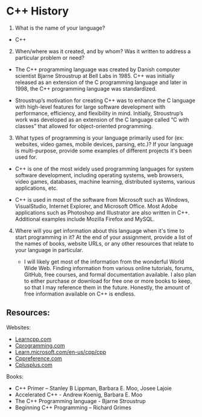 # C++ History

1.	What is the name of your language?
   
   - C++
  	
2.	When/where was it created, and by whom? Was it written to address a particular problem or need?
   
   -	The C++ programming language was created by Danish computer scientist Bjarne Stroustrup at Bell Labs in 1985. C++ was initially released as an extension of the C programming language and later in 1998, the C++ programming language was standardized.
  	
   -	Stroustrup’s motivation for creating C++ was to enhance the C language with high-level features for large software development with performance, efficiency, and flexibility in mind. Initially, Stroustrup’s work was developed as an extension of the C language called “C with classes” that allowed for object-oriented programming.
  	
3.  What types of programming is your language primarily used for (ex: websites, video games, mobile devices, parsing, etc.)? If your language is multi-purpose, provide some examples of different projects it's been used for.
   
   -	C++ is one of the most widely used programming languages for system software development, including operating systems, web browsers, video games, databases, machine learning, distributed systems, various applications, etc.
    
   -	C++ is used in most of the software from Microsoft such as Windows, VisualStudio, Internet Explorer, and Microsoft Office. Most Adobe applications such as Photoshop and Illustrator are also written in C++. Additional examples include Mozilla Firefox and MySQL. 
    
4.	Where will you get information about this language when it's time to start programming in it? At the end of your assignment, provide a list of the names of books, website URLs, or any other resources that relate to your language in particular.
   
    -    I will likely get most of the information from the wonderful World Wide Web. Finding information from various online tutorials, forums, GitHub, free courses, and formal documentation available. I also plan to either purchase or download for free one or more books to keep, so that I may reference them in the future. Honestly, the amount of free information available on C++ is endless.
  	
## Resources:

Websites:

- [Learncpp.com](https://www.learncpp.com/)
- [Cprogramming.com](https://www.cprogramming.com/)
- [Learn.microsoft.com/en-us/cpp/cpp](https://learn.microsoft.com/en-us/cpp/cpp/?view=msvc-170)
- [Cppreference.com](https://en.cppreference.com/w/)
- [Cplusplus.com](https://cplusplus.com/)

Books:

- C++ Primer – Stanley B Lippman, Barbara E. Moo, Josee Lajoie
- Accelerated C++ - Andrew Koenig, Barbara E. Moo
- The C++ Programming language - Bjarne Stroustrup
- Beginning C++ Programming – Richard Grimes 
